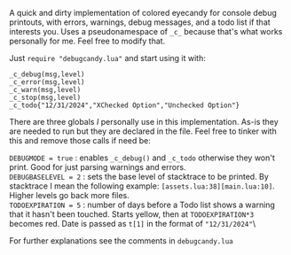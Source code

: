 A quick and dirty implementation of colored eyecandy for console debug printouts, with errors, warnings, debug messages, and a todo list if that interests you. Uses a pseudonamespace of `_c_` because that's what works personally for me. Feel free to modify that.

Just `require "debugcandy.lua"` and start using it with: 

`_c_debug(msg,level)`\
`_c_error(msg,level)`\
`_c_warn(msg,level)`\
`_c_stop(msg,level)`\
`_c_todo{"12/31/2024","XChecked Option","Unchecked Option"}`

There are three globals *I* personally use in this implementation. As-is they are needed to run but they are declared in the file. Feel free to tinker with this and remove those calls if need be:

`DEBUGMODE = true` : enables `_c_debug()` and `_c_todo` otherwise they won't print. Good for just parsing warnings and errors.\
`DEBUGBASELEVEL = 2` : sets the base level of stacktrace to be printed. By stacktrace I mean the following example: `[assets.lua:38][main.lua:10]`. Higher levels go back more files.\
`TODOEXPIRATION = 5` : number of days before a Todo list shows a warning that it hasn't been touched. Starts yellow, then at `TODOEXPIRATION*3` becomes red. Date is passed as `t[1]` in the format of `"12/31/2024"`\

For further explanations see the comments in `debugcandy.lua` 
